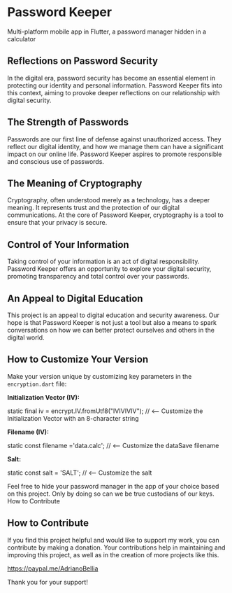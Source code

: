 # Password Keeper

Multi-platform mobile app in Flutter, a password manager hidden in a calculator

## Reflections on Password Security

In the digital era, password security has become an essential element in protecting our identity and personal information. Password Keeper fits into this context, aiming to provoke deeper reflections on our relationship with digital security.

## The Strength of Passwords

Passwords are our first line of defense against unauthorized access. They reflect our digital identity, and how we manage them can have a significant impact on our online life. Password Keeper aspires to promote responsible and conscious use of passwords.

## The Meaning of Cryptography

Cryptography, often understood merely as a technology, has a deeper meaning. It represents trust and the protection of our digital communications. At the core of Password Keeper, cryptography is a tool to ensure that your privacy is secure.

## Control of Your Information

Taking control of your information is an act of digital responsibility. Password Keeper offers an opportunity to explore your digital security, promoting transparency and total control over your passwords.

## An Appeal to Digital Education

This project is an appeal to digital education and security awareness. Our hope is that Password Keeper is not just a tool but also a means to spark conversations on how we can better protect ourselves and others in the digital world.

## How to Customize Your Version

Make your version unique by customizing key parameters in the `encryption.dart` file:

**Initialization Vector (IV):**

static final iv = encrypt.IV.fromUtf8("IVIVIVIV");  // <-- Customize the Initialization Vector with an 8-character string

**Filename (IV):**

static const filename ='data.calc';                 // <-- Customize the dataSave filename

**Salt:**

static const salt = 'SALT';                         // <-- Customize the salt

Feel free to hide your password manager in the app of your choice based on this project. Only by doing so can we be true custodians of our keys.
How to Contribute

## How to Contribute

If you find this project helpful and would like to support my work, you can contribute by making a donation. Your contributions help in maintaining and improving this project, as well as in the creation of more projects like this.

https://paypal.me/AdrianoBellia

Thank you for your support!